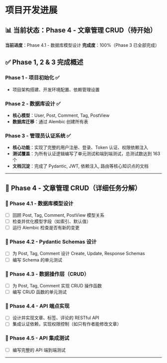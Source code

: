 # 项目开发进展

## 📊 当前状态：Phase 4 - 文章管理 CRUD（待开始）

**当前进度**：Phase 4.1 - 数据库模型设计
**完成度**：100%（Phase 3 已全部完成）

## ✅ Phase 1, 2 & 3 完成概述

### Phase 1 - 项目初始化 ✅
- 项目架构搭建、开发环境配置、依赖管理设置

### Phase 2 - 数据库设计 ✅
- **核心模型**：User, Post, Comment, Tag, PostView
- **数据库迁移**：通过 Alembic 创建所有表

### Phase 3 - 管理员认证系统 ✅
- **核心功能**：实现了完整的用户注册、登录、Token 认证、权限依赖注入
- **测试覆盖**：为所有认证逻辑编写了单元测试和端到端测试，总测试数达到 163 个
- **文档沉淀**：完成了 Pydantic, JWT, 依赖注入, 路由等核心知识点的文档

---

## 📅 Phase 4 - 文章管理 CRUD（详细任务分解）

### 🎯 Phase 4.1 - 数据库模型设计
- [ ] 回顾 Post, Tag, Comment, PostView 模型关系
- [ ] 检查并优化模型字段（如索引、默认值）
- [ ] 运行 Alembic 检查是否有新的变更

### 🎯 Phase 4.2 - Pydantic Schemas 设计
- [ ] 为 Post, Tag, Comment 设计 Create, Update, Response Schemas
- [ ] 编写 Schema 的单元测试

### 🎯 Phase 4.3 - 数据操作层（CRUD）
- [ ] 为 Post, Tag, Comment 实现 CRUD 操作函数
- [ ] 编写 CRUD 函数的单元测试

### 🎯 Phase 4.4 - API 端点实现
- [ ] 设计并实现文章、标签、评论的 RESTful API
- [ ] 集成认证依赖，实现权限控制（如只有作者能修改文章）

### 🎯 Phase 4.5 - API 集成测试
- [ ] 编写完整的 API 端到端测试

---
